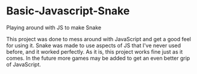 # Basic-Javascript-Snake
Playing around with JS to make Snake

This project was done to mess around with JavaScript and get a good feel for using it. Snake was made to use aspects of JS that I've never used before, and it worked perfectly. As it is, this project works fine just as it comes. In the future more games may be added to get an even better grip of JavaScript.
